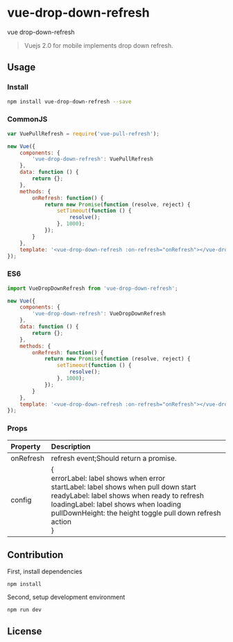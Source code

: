# vue-drop-down-refresh
vue drop-down-refresh
> Vuejs 2.0 for mobile implements drop down refresh.

## Usage

### Install

```bash
npm install vue-drop-down-refresh --save
```

### CommonJS

```javascript
var VuePullRefresh = require('vue-pull-refresh');

new Vue({
    components: {
        'vue-drop-down-refresh': VuePullRefresh
    },
    data: function () {
        return {};
    },
    methods: {
        onRefresh: function() {
            return new Promise(function (resolve, reject) {
                setTimeout(function () {
                    resolve();
                }, 1000);
            });
        }
    },
    template: '<vue-drop-down-refresh :on-refresh="onRefresh"></vue-drop-down-refresh>'
});
```

### ES6
```javascript
import VueDropDownRefresh from 'vue-drop-down-refresh';

new Vue({
    components: {
        'vue-drop-down-refresh': VueDropDownRefresh
    },
    data: function () {
        return {};
    },
    methods: {
        onRefresh: function() {
            return new Promise(function (resolve, reject) {
                setTimeout(function () {
                    resolve();
                }, 1000);
            });
        }
    },
    template: '<vue-drop-down-refresh :on-refresh="onRefresh"></vue-drop-down-refresh>'
});
```

### Props
| Property | Description |
|:--|:--|
| onRefresh | refresh event;Should return a promise. |
| config | {<br>errorLabel: label shows when error<br>startLabel: label shows when pull down start<br>readyLabel: label shows when ready to refresh<br>loadingLabel: label shows when loading<br>pullDownHeight: the height toggle pull down refresh action<br>} |

## Contribution
First, install dependencies
```
npm install
```
Second, setup development environment
```
npm run dev
```

## License
